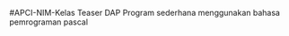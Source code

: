 #APCI-NIM-Kelas
            Teaser DAP
            Program sederhana menggunakan bahasa pemrograman pascal

